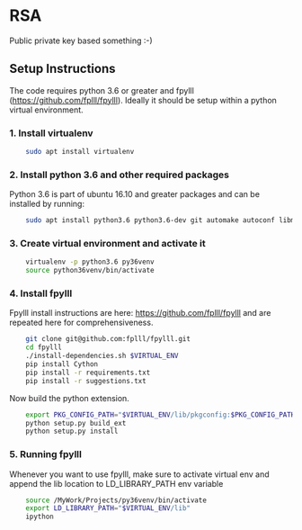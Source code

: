 # RSA

Public private key based something :-)

## Setup Instructions

The code requires python 3.6 or greater and fpylll (https://github.com/fplll/fpylll). Ideally it should be setup within a python virtual
environment.

### 1. Install virtualenv

```bash
    sudo apt install virtualenv
```

### 2. Install python 3.6 and other required packages

Python 3.6 is part of ubuntu 16.10 and greater packages and can be installed by running:

```bash
    sudo apt install python3.6 python3.6-dev git automake autoconf libmpfr-dev
```

### 3. Create virtual environment and activate it

```bash
    virtualenv -p python3.6 py36venv
    source python36venv/bin/activate
```

### 4. Install fpylll

Fpylll install instructions are here: https://github.com/fplll/fpylll and are repeated here
for comprehensiveness.

```bash
    git clone git@github.com:fplll/fpylll.git
    cd fpylll
    ./install-dependencies.sh $VIRTUAL_ENV
    pip install Cython
    pip install -r requirements.txt
    pip install -r suggestions.txt
```

Now build the python extension.

```bash
    export PKG_CONFIG_PATH="$VIRTUAL_ENV/lib/pkgconfig:$PKG_CONFIG_PATH"
    python setup.py build_ext
    python setup.py install
```


### 5. Running fpylll

Whenever you want to use fpylll, make sure to activate virtual env and append the
lib location to LD_LIBRARY_PATH env variable

```bash
    source /MyWork/Projects/py36venv/bin/activate
    export LD_LIBRARY_PATH="$VIRTUAL_ENV/lib"
    ipython
```